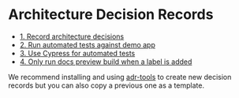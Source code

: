 # Architecture Decision Records

- [1. Record architecture decisions](0001-record-architecture-decisions.md)
- [2. Run automated tests against demo app](0002-run-automated-tests-against-demo-app.md)
- [3. Use Cypress for automated tests](0003-use-cypress-for-automated-tests.md)
- [4. Only run docs preview build when a label is added](0004-only-run-docs-preview-build-when-a-label-is-added.md)

We recommend installing and using [adr-tools](https://github.com/npryce/adr-tools) to create new decision records but you can also copy a previous one as a template.
